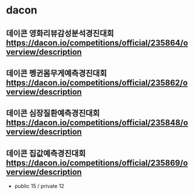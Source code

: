 # dacon
## 데이콘 영화리뷰감성분석경진대회 https://dacon.io/competitions/official/235864/overview/description
## 데이콘 펭귄몸무게예측경진대회 https://dacon.io/competitions/official/235862/overview/description
## 데이콘 심장질환예측경진대회 https://dacon.io/competitions/official/235848/overview/description
## 데이콘 집값예측경진대회 https://dacon.io/competitions/official/235869/overview/description
  - public 15 / private 12
